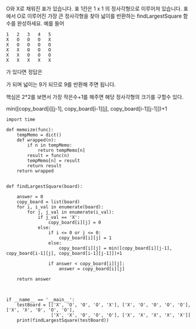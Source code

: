 
O와 X로 채워진 표가 있습니다. 표 1칸은 1 x 1 의 정사각형으로 이루어져 있습니다. 표에서 O로 이루어진 가장 큰 정사각형을 찾아 넓이를 반환하는 
findLargestSquare 함수를 완성하세요. 예를 들어
```
1 	2 	3 	4 	5
X 	O 	O 	O 	X
X 	O 	O 	O 	O
X 	X 	O 	O 	O
X 	X 	O 	O 	O
X 	X 	X 	X 	X
```
가 있다면 정답은

가 되며 넓이는 9가 되므로 9를 반환해 주면 됩니다.

핵심은 
2*2를 보면서 가장 작은수+1를 해주면 해당 정사각형의 크기를 구할수 있다.

min([copy_board[i][j-1], copy_board[i-1][j], copy_board[i-1][j-1]])+1

```
import time

def memoize(func):
    tempMemo = dict()
    def wrapped(n):
        if n in tempMemo:
            return tempMemo[n]
        result = func(n)
        tempMemo[n] = result
        return result
    return wrapped


def findLargestSquare(board):

    answer = 0
    copy_board = list(board)
    for i, i_val in enumerate(board):
        for j, j_val in enumerate(i_val):
            if j_val == 'X':
                copy_board[i][j] = 0
            else:
                if i <= 0 or j <= 0:
                    copy_board[i][j] = 1
                else:
                    copy_board[i][j] = min([copy_board[i][j-1], copy_board[i-1][j], copy_board[i-1][j-1]])+1

                if answer < copy_board[i][j]:
                    answer = copy_board[i][j]

    return answer



if __name__ == '__main__':
    testBoard = [['X', 'O', 'O', 'O', 'X'], ['X', 'O', 'O', 'O', 'O'], ['X', 'X', 'O', 'O', 'O'],
                 ['X', 'X', 'O', 'O', 'O'], ['X', 'X', 'X', 'X', 'X']]
    print(findLargestSquare(testBoard))


```
